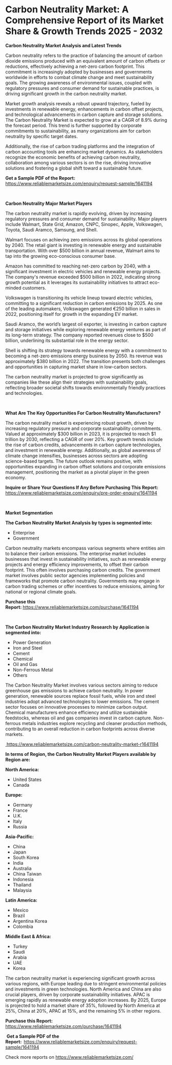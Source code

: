 <p><h1>Carbon Neutrality Market: A Comprehensive Report of its Market Share & Growth Trends 2025 - 2032</h1></p><p><strong>Carbon Neutrality Market Analysis and Latest Trends</strong></p>
<p><p>Carbon neutrality refers to the practice of balancing the amount of carbon dioxide emissions produced with an equivalent amount of carbon offsets or reductions, effectively achieving a net-zero carbon footprint. This commitment is increasingly adopted by businesses and governments worldwide in efforts to combat climate change and meet sustainability goals. The growing awareness of environmental issues, coupled with regulatory pressures and consumer demand for sustainable practices, is driving significant growth in the carbon neutrality market.</p><p>Market growth analysis reveals a robust upward trajectory, fueled by investments in renewable energy, enhancements in carbon offset projects, and technological advancements in carbon capture and storage solutions. The Carbon Neutrality Market is expected to grow at a CAGR of 8.9% during the forecast period. This trend is further supported by corporate commitments to sustainability, as many organizations aim for carbon neutrality by specific target dates. </p><p>Additionally, the rise of carbon trading platforms and the integration of carbon accounting tools are enhancing market dynamics. As stakeholders recognize the economic benefits of achieving carbon neutrality, collaboration among various sectors is on the rise, driving innovative solutions and fostering a global shift toward a sustainable future.</p></p>
<p><strong>Get a Sample PDF of the Report:&nbsp;</strong> <a href="https://www.reliablemarketsize.com/enquiry/request-sample/1641194?utm_campaign=3053&utm_medium=2&utm_source=Github&utm_content=ia&utm_term=11032025&utm_id=carbon-neutrality">https://www.reliablemarketsize.com/enquiry/request-sample/1641194</a></p>
<p>&nbsp;</p>
<p><strong>Carbon Neutrality Major Market Players</strong></p>
<p><p>The carbon neutrality market is rapidly evolving, driven by increasing regulatory pressures and consumer demand for sustainability. Major players include Walmart, State Grid, Amazon, CNPC, Sinopec, Apple, Volkswagen, Toyota, Saudi Aramco, Samsung, and Shell.</p><p>Walmart focuses on achieving zero emissions across its global operations by 2040. The retail giant is investing in renewable energy and sustainable transportation. With over $500 billion in annual revenue, Walmart aims to tap into the growing eco-conscious consumer base.</p><p>Amazon has committed to reaching net-zero carbon by 2040, with a significant investment in electric vehicles and renewable energy projects. The company's revenue exceeded $500 billion in 2022, indicating strong growth potential as it leverages its sustainability initiatives to attract eco-minded customers.</p><p>Volkswagen is transitioning its vehicle lineup toward electric vehicles, committing to a significant reduction in carbon emissions by 2025. As one of the leading automakers, Volkswagen generated €250 billion in sales in 2022, positioning itself for growth in the expanding EV market.</p><p>Saudi Aramco, the world’s largest oil exporter, is investing in carbon capture and storage initiatives while exploring renewable energy ventures as part of its long-term strategy. The company reported revenues close to $500 billion, underlining its substantial role in the energy sector.</p><p>Shell is shifting its strategy towards renewable energy with a commitment to becoming a net-zero emissions energy business by 2050. Its revenue was approximately $380 billion in 2022. The transition presents both challenges and opportunities in capturing market share in low-carbon sectors.</p><p>The carbon neutrality market is projected to grow significantly as companies like these align their strategies with sustainability goals, reflecting broader societal shifts towards environmentally friendly practices and technologies.</p></p>
<p>&nbsp;</p>
<p><strong>What Are The Key Opportunities For Carbon Neutrality Manufacturers?</strong></p>
<p><p>The carbon neutrality market is experiencing robust growth, driven by increasing regulatory pressure and corporate sustainability commitments. Valued at approximately $300 billion in 2023, it is projected to reach $1 trillion by 2030, reflecting a CAGR of over 20%. Key growth trends include the rise of carbon credits, advancements in carbon capture technologies, and investment in renewable energy. Additionally, as global awareness of climate change intensifies, businesses across sectors are adopting science-based targets. The future outlook remains positive, with opportunities expanding in carbon offset solutions and corporate emissions management, positioning the market as a pivotal player in the green economy.</p></p>
<p><strong>Inquire or Share Your Questions If Any Before Purchasing This Report:</strong> <a href="https://www.reliablemarketsize.com/enquiry/pre-order-enquiry/1641194?utm_campaign=3053&utm_medium=2&utm_source=Github&utm_content=ia&utm_term=11032025&utm_id=carbon-neutrality">https://www.reliablemarketsize.com/enquiry/pre-order-enquiry/1641194</a></p>
<p>&nbsp;</p>
<p><strong>Market Segmentation</strong></p>
<p><strong>The Carbon Neutrality Market Analysis by types is segmented into:</strong></p>
<p><ul><li>Enterprise</li><li>Government</li></ul></p>
<p><p>Carbon neutrality markets encompass various segments where entities aim to balance their carbon emissions. The enterprise market includes businesses that invest in sustainability initiatives, such as renewable energy projects and energy efficiency improvements, to offset their carbon footprint. This often involves purchasing carbon credits. The government market involves public sector agencies implementing policies and frameworks that promote carbon neutrality. Governments may engage in carbon trading schemes or offer incentives to reduce emissions, aiming for national or regional climate goals.</p></p>
<p><strong>Purchase this Report:&nbsp;</strong><a href="https://www.reliablemarketsize.com/purchase/1641194?utm_campaign=3053&utm_medium=2&utm_source=Github&utm_content=ia&utm_term=11032025&utm_id=carbon-neutrality">https://www.reliablemarketsize.com/purchase/1641194</a></p>
<p>&nbsp;</p>
<p><strong>The Carbon Neutrality Market Industry Research by Application is segmented into:</strong></p>
<p><ul><li>Power Generation</li><li>Iron and Steel</li><li>Cement</li><li>Chemical</li><li>Oil and Gas</li><li>Non-Ferrous Metal</li><li>Others</li></ul></p>
<p><p>The Carbon Neutrality Market involves various sectors aiming to reduce greenhouse gas emissions to achieve carbon neutrality. In power generation, renewable sources replace fossil fuels, while iron and steel industries adopt advanced technologies to lower emissions. The cement sector focuses on innovative processes to minimize carbon output. Chemical manufacturers enhance efficiency and utilize sustainable feedstocks, whereas oil and gas companies invest in carbon capture. Non-ferrous metals industries explore recycling and cleaner production methods, contributing to an overall reduction in carbon footprints across diverse markets.</p></p>
<p><a href="https://www.reliablemarketsize.com/carbon-neutrality-market-r1641194?utm_campaign=3053&utm_medium=2&utm_source=Github&utm_content=ia&utm_term=11032025&utm_id=carbon-neutrality">&nbsp;https://www.reliablemarketsize.com/carbon-neutrality-market-r1641194</a></p>
<p><strong>In terms of Region, the Carbon Neutrality Market Players available by Region are:</strong></p>
<p>
    <p> <strong> North America: </strong>
        <ul>
            <li>United States</li>
            <li>Canada</li>
        </ul>
        </p> 
    <p> <strong> Europe: </strong>
        <ul>
            <li>Germany</li>
            <li>France</li>
            <li>U.K.</li>
            <li>Italy</li>
            <li>Russia</li>
        </ul>
        </p> 
    <p> <strong> Asia-Pacific: </strong>
        <ul>
            <li>China</li>
            <li>Japan</li>
            <li>South Korea</li>
            <li>India</li>
            <li>Australia</li>
            <li>China Taiwan</li>
            <li>Indonesia</li>
            <li>Thailand</li>
            <li>Malaysia</li>
        </ul>
        </p> 
    <p> <strong> Latin America: </strong>
        <ul>
            <li>Mexico</li>
            <li>Brazil</li>
            <li>Argentina Korea</li>
            <li>Colombia</li>
        </ul>
        </p> 
    <p> <strong> Middle East & Africa: </strong>
        <ul>
            <li>Turkey</li>
            <li>Saudi</li>
            <li>Arabia</li>
            <li>UAE</li>
            <li>Korea</li>
        </ul>
    </p>
    </p>
<p><p>The carbon neutrality market is experiencing significant growth across various regions, with Europe leading due to stringent environmental policies and investments in green technologies. North America and China are also crucial players, driven by corporate sustainability initiatives. APAC is emerging rapidly as renewable energy adoption increases. By 2025, Europe is projected to hold a market share of 35%, followed by North America at 25%, China at 20%, APAC at 15%, and the remaining 5% in other regions.</p></p>
<p><strong>Purchase this Report: </strong><a href="https://www.reliablemarketsize.com/purchase/1641194?utm_campaign=3053&utm_medium=2&utm_source=Github&utm_content=ia&utm_term=11032025&utm_id=carbon-neutrality">https://www.reliablemarketsize.com/purchase/1641194</a></p>
<p>&nbsp;<strong>Get a Sample PDF of the Report:&nbsp;&nbsp;</strong><a href="https://www.reliablemarketsize.com/enquiry/request-sample/1641194?utm_campaign=3053&utm_medium=2&utm_source=Github&utm_content=ia&utm_term=11032025&utm_id=carbon-neutrality">https://www.reliablemarketsize.com/enquiry/request-sample/1641194</a></p>
<p><strong></strong></p>
<p>Check more reports on <a href="https://www.reliablemarketsize.com/?utm_campaign=3053&utm_medium=2&utm_source=Github&utm_content=ia&utm_term=11032025&utm_id=carbon-neutrality">https://www.reliablemarketsize.com/</a></p>